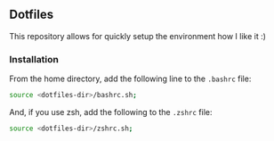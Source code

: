 ## Dotfiles

This repository allows for quickly setup the environment how I like it :)

### Installation

From the home directory, add the following line to the `.bashrc` file:
```sh
source <dotfiles-dir>/bashrc.sh;
```

And, if you use zsh, add the following to the `.zshrc` file:
```sh
source <dotfiles-dir>/zshrc.sh;
```
